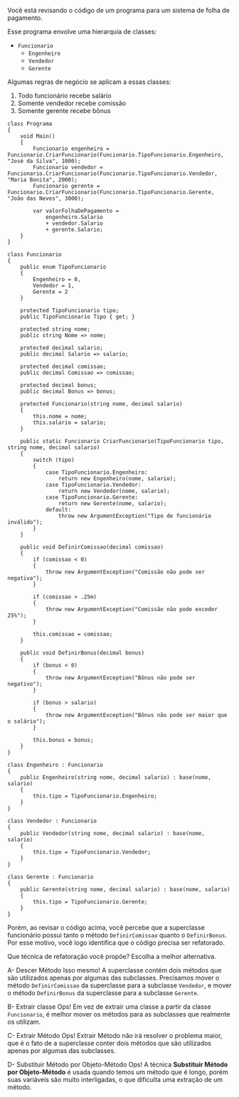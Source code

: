 ﻿Você está revisando o código de um programa para um sistema de folha de pagamento.

Esse programa envolve uma hierarquia de classes:

- `Funcionario`
  - `Engenheiro`
  - `Vendedor`
  - `Gerente`

Algumas regras de negócio se aplicam a essas classes:


1. Todo funcionário recebe salário
2. Somente vendedor recebe comissão
3. Somente gerente recebe bônus


```
class Programa
{
    void Main()
    {
        Funcionario engenheiro = Funcionario.CriarFuncionario(Funcionario.TipoFuncionario.Engenheiro, "José da Silva", 1000);
        Funcionario vendedor = Funcionario.CriarFuncionario(Funcionario.TipoFuncionario.Vendedor, "Maria Bonita", 2000);
        Funcionario gerente = Funcionario.CriarFuncionario(Funcionario.TipoFuncionario.Gerente, "João das Neves", 3000);

        var valorFolhaDePagamento =
            engenheiro.Salario
            + vendedor.Salario
            + gerente.Salario;
    }
}

class Funcionario
{
    public enum TipoFuncionario
    {
        Engenheiro = 0,
        Vendedor = 1,
        Gerente = 2
    }

    protected TipoFuncionario tipo;
    public TipoFuncionario Tipo { get; }

    protected string nome;
    public string Nome => nome;

    protected decimal salario;
    public decimal Salario => salario;

    protected decimal comissao;
    public decimal Comissao => comissao;

    protected decimal bonus;
    public decimal Bonus => bonus;

    protected Funcionario(string nome, decimal salario)
    {
        this.nome = nome;
        this.salario = salario;
    }

    public static Funcionario CriarFuncionario(TipoFuncionario tipo, string nome, decimal salario)
    {
        switch (tipo)
        {
            case TipoFuncionario.Engenheiro:
                return new Engenheiro(nome, salario);
            case TipoFuncionario.Vendedor:
                return new Vendedor(nome, salario);
            case TipoFuncionario.Gerente:
                return new Gerente(nome, salario);
            default:
                throw new ArgumentException("Tipo de funcionário inválido");
        }
    }

    public void DefinirComissao(decimal comissao)
    {
        if (comissao < 0)
        {
            throw new ArgumentException("Comissão não pode ser negativa");
        }

        if (comissao > .25m)
        {
            throw new ArgumentException("Comissão não pode exceder 25%");
        }

        this.comissao = comissao;
    }

    public void DefinirBonus(decimal bonus)
    {
        if (bonus < 0)
        {
            throw new ArgumentException("Bônus não pode ser negativo");
        }

        if (bonus > salario)
        {
            throw new ArgumentException("Bônus não pode ser maior que o salário");
        }

        this.bonus = bonus;
    }
}

class Engenheiro : Funcionario
{
    public Engenheiro(string nome, decimal salario) : base(nome, salario)
    {
        this.tipo = TipoFuncionario.Engenheiro;
    }
}

class Vendedor : Funcionario
{
    public Vendedor(string nome, decimal salario) : base(nome, salario)
    {
        this.tipo = TipoFuncionario.Vendedor;
    }
}

class Gerente : Funcionario
{
    public Gerente(string nome, decimal salario) : base(nome, salario)
    {
        this.tipo = TipoFuncionario.Gerente;
    }
}
```

Porém, ao revisar o código acima, você percebe que a superclasse funcionário possui
tanto o método `DefinirComissao` quanto o `DefinirBonus`. Por esse motivo, você logo identifica
que o código precisa ser refatorado. 

Que técnica de refatoração você propõe? Escolha a melhor alternativa.

A- Descer Método
Isso mesmo! A superclasse contém dois métodos que são utilizados apenas por algumas das subclasses. Precisamos mover o método `DefinirComissao` da superclasse para a subclasse `Vendedor`,
e mover o método `DefinirBonus` da superclasse para a subclasse `Gerente`.

B- Extrair classe
Ops! Em vez de extrair uma classe a partir da classe `Funcionario`, é melhor 
mover os métodos para as subclasses que realmente os utilizam.

C- Extrair Método
Ops! Extrair Método não irá resolver o problema maior, que é o fato
de a superclasse conter dois métodos que são utilizados apenas por algumas das subclasses.

D- Substituir Método por Objeto-Método
Ops! A técnica **Substituir Método por Objeto-Método** é usada quando temos
um método que é longo, porém suas variáveis são muito interligadas, o que dificulta uma extração de um método.